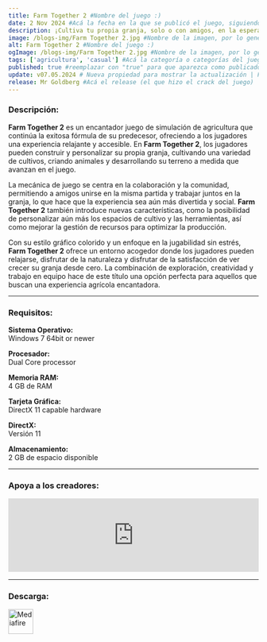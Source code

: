 ```yaml
---
title: Farm Together 2 #Nombre del juego :)
date: 2 Nov 2024 #Acá la fecha en la que se publicó el juego, siguiendo este formato: Dia "30", Mes "Oct", Año "2024" = como debe quedar: 30 Oct 2024
description: ¡Cultiva tu propia granja, solo o con amigos, en la esperada secuela de la confortable y relajante experiencia rural! #Acá una mini descripción del juego
image: /blogs-img/Farm Together 2.jpg #Nombre de la imagen, por lo general es exactamente el mismo nombre que el juego excluyendo lo ":" (Dos puntos)
alt: Farm Together 2 #Nombre del juego :)
ogImage: /blogs-img/Farm Together 2.jpg #Nombre de la imagen, por lo general es exactamente el mismo nombre que el juego excluyendo lo ":" (Dos puntos)
tags: ['agricultura', 'casual'] #Acá la categoría o categorías del juego, si es más de una se coloca en este formato: ['categoría1', 'categoría2']
published: true #reemplazar con "true" para que aparezca como publicado
update: v07.05.2024 # Nueva propiedad para mostrar la actualización | Formato: v1.0.0
release: Mr Goldberg #Acá el release (el que hizo el crack del juego) | Formato: Nicolhetti
---
```


<!--En VSCode seleccionando una palabra, por ejemplo: "Farm Together 2" y apretando Ctrl+F2 se seleccionan todas las palabras iguales-->

### Descripción:
**Farm Together 2** es un encantador juego de simulación de agricultura que continúa la exitosa fórmula de su predecesor, ofreciendo a los jugadores una experiencia relajante y accesible. En **Farm Together 2**, los jugadores pueden construir y personalizar su propia granja, cultivando una variedad de cultivos, criando animales y desarrollando su terreno a medida que avanzan en el juego. 

La mecánica de juego se centra en la colaboración y la comunidad, permitiendo a amigos unirse en la misma partida y trabajar juntos en la granja, lo que hace que la experiencia sea aún más divertida y social. **Farm Together 2** también introduce nuevas características, como la posibilidad de personalizar aún más los espacios de cultivo y las herramientas, así como mejorar la gestión de recursos para optimizar la producción.

Con su estilo gráfico colorido y un enfoque en la jugabilidad sin estrés, **Farm Together 2** ofrece un entorno acogedor donde los jugadores pueden relajarse, disfrutar de la naturaleza y disfrutar de la satisfacción de ver crecer su granja desde cero. La combinación de exploración, creatividad y trabajo en equipo hace de este título una opción perfecta para aquellos que buscan una experiencia agrícola encantadora.

<!--Prompt para Chat-GPT: Hazme una descripción para el juego "Farm Together 2" y cada que menciones "Farm Together 2" ponlo en negrita -->

---

### Requisitos:
**Sistema Operativo:**  
Windows 7 64bit or newer

**Procesador:**  
Dual Core processor

**Memoria RAM:**  
4 GB de RAM

**Tarjeta Gráfica:**  
DirectX 11 capable hardware

**DirectX:**  
Versión 11

**Almacenamiento:**  
2 GB de espacio disponible

<!--Si falta o sobra un requisito se quita o se agrega manteniendo el mismo formato-->

---

### Apoya a los creadores:
<iframe src="https://store.steampowered.com/widget/2418520/" frameborder="0" style="background-color: transparent; width: 100% !important; aspect-ratio: 646 / 190;"></iframe>

<!--Reemplazar los numeros (AppID) del juego (en este caso 2668510) por el numero (AppID) correspondiente con el juego a publicar-->
<!--El AppID se encuentra en la URL del Juego en Steam-->

---

### Descarga:

[<img src="https://gist.github.com/cxmeel/0dbc95191f239b631c3874f4ccf114e2/raw/download.svg" alt="Mediafire" height="50" />](https://www.mediafire.com/file/fy8ahgnvd2f6y85/Farm_Together_2.zip/file)

<!-- # se debe reemplazar por el link de descarga-->

<!--NOMBRE-DEL-SERVICIO se debe reemplazar por el servicio donde está subido el juego-->